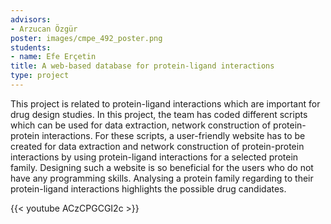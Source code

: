 ```yaml
---
advisors:
- Arzucan Özgür
poster: images/cmpe_492_poster.png
students:
- name: Efe Erçetin
title: A web-based database for protein-ligand interactions
type: project
---
```


This project is related to protein-ligand interactions which are important for drug design studies. In this project, the team has coded different scripts which can be used for data extraction, network construction of protein-protein interactions. For these scripts, a user-friendly website has to be created for data extraction and network construction of protein-protein interactions by using protein-ligand interactions for a selected protein family. Designing such a website is so beneficial for the users who do not have any programming skills. Analysing a protein family regarding to their protein-ligand interactions highlights the possible drug candidates.


{{< youtube ACzCPGCGI2c >}}